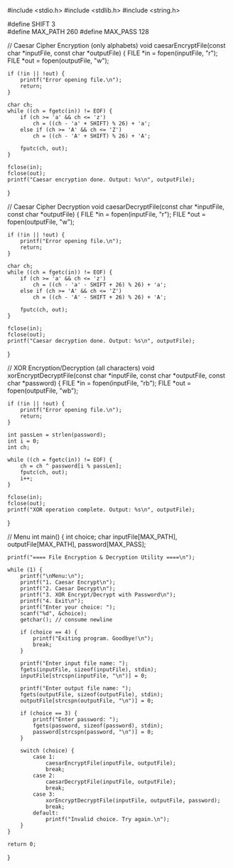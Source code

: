 #include <stdio.h>
#include <stdlib.h>
#include <string.h>

#define SHIFT 3    
#define MAX_PATH 260
#define MAX_PASS 128

// Caesar Cipher Encryption (only alphabets)
void caesarEncryptFile(const char *inputFile, const char *outputFile) {
    FILE *in = fopen(inputFile, "r");
    FILE *out = fopen(outputFile, "w");

    if (!in || !out) {
        printf("Error opening file.\n");
        return;
    }

    char ch;
    while ((ch = fgetc(in)) != EOF) {
        if (ch >= 'a' && ch <= 'z')
            ch = ((ch - 'a' + SHIFT) % 26) + 'a';
        else if (ch >= 'A' && ch <= 'Z')
            ch = ((ch - 'A' + SHIFT) % 26) + 'A';

        fputc(ch, out);
    }

    fclose(in);
    fclose(out);
    printf("Caesar encryption done. Output: %s\n", outputFile);
}

// Caesar Cipher Decryption
void caesarDecryptFile(const char *inputFile, const char *outputFile) {
    FILE *in = fopen(inputFile, "r");
    FILE *out = fopen(outputFile, "w");

    if (!in || !out) {
        printf("Error opening file.\n");
        return;
    }

    char ch;
    while ((ch = fgetc(in)) != EOF) {
        if (ch >= 'a' && ch <= 'z')
            ch = ((ch - 'a' - SHIFT + 26) % 26) + 'a';
        else if (ch >= 'A' && ch <= 'Z')
            ch = ((ch - 'A' - SHIFT + 26) % 26) + 'A';

        fputc(ch, out);
    }

    fclose(in);
    fclose(out);
    printf("Caesar decryption done. Output: %s\n", outputFile);
}

// XOR Encryption/Decryption (all characters)
void xorEncryptDecryptFile(const char *inputFile, const char *outputFile, const char *password) {
    FILE *in = fopen(inputFile, "rb");
    FILE *out = fopen(outputFile, "wb");

    if (!in || !out) {
        printf("Error opening file.\n");
        return;
    }

    int passLen = strlen(password);
    int i = 0;
    int ch;

    while ((ch = fgetc(in)) != EOF) {
        ch = ch ^ password[i % passLen];
        fputc(ch, out);
        i++;
    }

    fclose(in);
    fclose(out);
    printf("XOR operation complete. Output: %s\n", outputFile);
}

// Menu
int main() {
    int choice;
    char inputFile[MAX_PATH], outputFile[MAX_PATH], password[MAX_PASS];

    printf("==== File Encryption & Decryption Utility ====\n");

    while (1) {
        printf("\nMenu:\n");
        printf("1. Caesar Encrypt\n");
        printf("2. Caesar Decrypt\n");
        printf("3. XOR Encrypt/Decrypt with Password\n");
        printf("4. Exit\n");
        printf("Enter your choice: ");
        scanf("%d", &choice);
        getchar(); // consume newline

        if (choice == 4) {
            printf("Exiting program. Goodbye!\n");
            break;
        }

        printf("Enter input file name: ");
        fgets(inputFile, sizeof(inputFile), stdin);
        inputFile[strcspn(inputFile, "\n")] = 0;

        printf("Enter output file name: ");
        fgets(outputFile, sizeof(outputFile), stdin);
        outputFile[strcspn(outputFile, "\n")] = 0;

        if (choice == 3) {
            printf("Enter password: ");
            fgets(password, sizeof(password), stdin);
            password[strcspn(password, "\n")] = 0;
        }

        switch (choice) {
            case 1:
                caesarEncryptFile(inputFile, outputFile);
                break;
            case 2:
                caesarDecryptFile(inputFile, outputFile);
                break;
            case 3:
                xorEncryptDecryptFile(inputFile, outputFile, password);
                break;
            default:
                printf("Invalid choice. Try again.\n");
        }
    }

    return 0;
}
